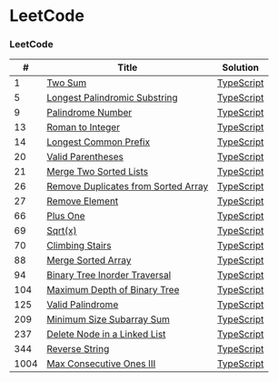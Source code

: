 LeetCode
========

### LeetCode
| # | Title | Solution |
|---| ----- | -------- |
|1|[Two Sum](https://leetcode.com/problems/two-sum/)|[TypeScript](../master/1-two-sum.ts)|
|5|[Longest Palindromic Substring](https://leetcode.com/problems/longest-palindromic-substring/)|[TypeScript](../master/5-longest-palindromic-substring.ts)|
|9|[Palindrome Number](https://leetcode.com/problems/palindrome-number/)|[TypeScript](../master/9-palindrome-number.ts)|
|13|[Roman to Integer](https://leetcode.com/problems/roman-to-integer/)|[TypeScript](../master/13-roman-to-Integer.ts)|
|14|[Longest Common Prefix](https://leetcode.com/problems/longest-common-prefix/)|[TypeScript](../master/14-longest-common-prefix.ts)|
|20|[Valid Parentheses](https://leetcode.com/problems/valid-parentheses/)|[TypeScript](../master/20-valid-parentheses.ts)|
|21|[Merge Two Sorted Lists](https://leetcode.com/problems/merge-two-sorted-lists/)|[TypeScript](../master/21-merge-two-sorted-lists.ts)|
|26|[Remove Duplicates from Sorted Array](https://leetcode.com/problems/remove-duplicates-from-sorted-array/)|[TypeScript](../master/26-remove-duplicates-from-sorted-array.ts)|
|27|[Remove Element](https://leetcode.com/problems/remove-element/description/)|[TypeScript](../master/27-remove-element.ts)|
|66|[Plus One](https://leetcode.com/problems/plus-one/submissions/)|[TypeScript](../master/66-plus-one.ts)|
|69|[Sqrt(x)](https://leetcode.com/problems/sqrtx/)|[TypeScript](../master/69-sqrtx.ts)|
|70|[Climbing Stairs](https://leetcode.com/problems/climbing-stairs/)|[TypeScript](../master/70-climbing-stairs.ts)|
|88|[Merge Sorted Array](https://leetcode.com/problems/merge-sorted-array/)|[TypeScript](../master/88-merge-sorted-array.ts)|
|94|[Binary Tree Inorder Traversal](https://leetcode.com/problems/binary-tree-inorder-traversal/)|[TypeScript](../master/94-binary-tree-inorder-traversal.ts)|
|104|[Maximum Depth of Binary Tree](https://leetcode.com/problems/maximum-depth-of-binary-tree/)|[TypeScript](../master/104-maximum-depth-of-binary-tree.ts)|
|125|[Valid Palindrome](https://leetcode.com/problems/valid-palindrome/description/)|[TypeScript](../master/125-valid-palindrome.ts)|
|209|[Minimum Size Subarray Sum](https://leetcode.com/problems/minimum-size-subarray-sum/)|[TypeScript](../master/209-minimum-size-subarray-sum.ts)|
|237|[Delete Node in a Linked List](https://leetcode.com/problems/delete-node-in-a-linked-list/)|[TypeScript](../master/237-delete-node-in-a-linked-list.ts)|
|344|[Reverse String](https://leetcode.com/problems/reverse-string/)|[TypeScript](../master/344-reverse-string.ts)|
|1004|[Max Consecutive Ones III](https://leetcode.com/problems/max-consecutive-ones-iii/)|[TypeScript](../master/1004-max-consecutive-ones-iii.ts)|
